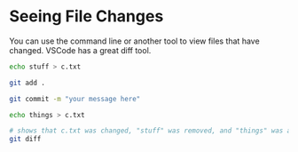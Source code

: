 # Seeing File Changes

You can use the command line or another tool to view files that have changed. VSCode has a great diff tool.

```bash
echo stuff > c.txt

git add .

git commit -m "your message here"

echo things > c.txt

# shows that c.txt was changed, "stuff" was removed, and "things" was added
git diff
```
